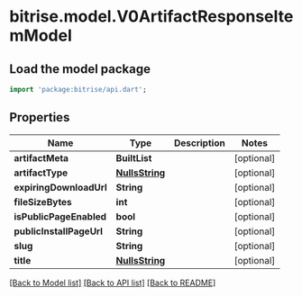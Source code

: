 # bitrise.model.V0ArtifactResponseItemModel

## Load the model package
```dart
import 'package:bitrise/api.dart';
```

## Properties
Name | Type | Description | Notes
------------ | ------------- | ------------- | -------------
**artifactMeta** | **BuiltList<int>** |  | [optional] 
**artifactType** | [**NullsString**](NullsString.md) |  | [optional] 
**expiringDownloadUrl** | **String** |  | [optional] 
**fileSizeBytes** | **int** |  | [optional] 
**isPublicPageEnabled** | **bool** |  | [optional] 
**publicInstallPageUrl** | **String** |  | [optional] 
**slug** | **String** |  | [optional] 
**title** | [**NullsString**](NullsString.md) |  | [optional] 

[[Back to Model list]](../README.md#documentation-for-models) [[Back to API list]](../README.md#documentation-for-api-endpoints) [[Back to README]](../README.md)


